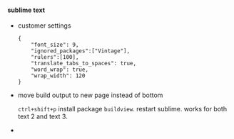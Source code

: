 #### sublime text

* customer settings
  ```   
  {
      "font_size": 9,
      "ignored_packages":["Vintage"],
      "rulers":[100],
      "translate_tabs_to_spaces": true,
      "word_wrap": true,
      "wrap_width": 120
  }
  ```

* move build output to new page instead of bottom
  
  `ctrl+shift+p` install package `buildview`. restart sublime. works for both text 2 and text 3.

*